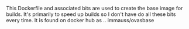 This Dockerfile and associated bits are used to create the base image for builds.
It's primarily to speed up builds so I don't have do all these bits every time. 
It is found on docker hub as ..
immauss/ovasbase
